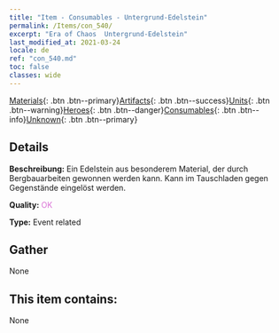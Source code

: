 ```yaml
---
title: "Item - Consumables - Untergrund-Edelstein"
permalink: /Items/con_540/
excerpt: "Era of Chaos  Untergrund-Edelstein"
last_modified_at: 2021-03-24
locale: de
ref: "con_540.md"
toc: false
classes: wide
---
```

 [Materials](/de/Items/){: .btn .btn--primary}[Artifacts](/de/Items/Artifacts/){: .btn .btn--success}[Units](/de/Items/Units/){: .btn .btn--warning}[Heroes](/de/Items/Heroes/){: .btn .btn--danger}[Consumables](/de/Items/Consumables/){: .btn .btn--info}[Unknown](/de/Items/Unknown/){: .btn .btn--primary}

## Details
 **Beschreibung:** Ein Edelstein aus besonderem Material, der durch Bergbauarbeiten gewonnen werden kann. Kann im Tauschladen gegen Gegenstände eingelöst werden.

 **Quality:** <span style="color: #DA70D6">OK</span>

 **Type:** Event related

## Gather

  None

## This item contains:

  None

